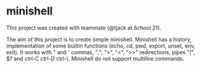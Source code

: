 # minishell

This project was created with teammate (@tjack at School 21).

The aim of this project is to create simple minishell. Minishell has a history, implementation of some builtin functions (echo, cd, pwd, export, unset, env, exit). 
It works with " and ' commas, ";", ">", "<", ">>" redirections, pipes "|", $? and ctrl-C ctrl-D ctrl-\\. Minishell do not support multiline commands.
